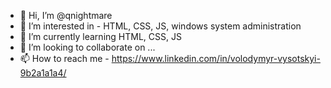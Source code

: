 - 👋 Hi, I’m @qnightmare
- 👀 I’m interested in - HTML, CSS, JS, windows system administration
- 🌱 I’m currently learning HTML, CSS, JS
- 💞️ I’m looking to collaborate on ...
- 📫 How to reach me - https://www.linkedin.com/in/volodymyr-vysotskyi-9b2a1a1a4/

<!---
qnightmare/qnightmare is a ✨ special ✨ repository because its `README.md` (this file) appears on your GitHub profile.
You can click the Preview link to take a look at your changes.
--->
